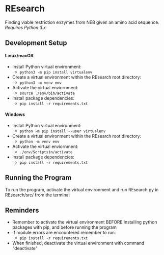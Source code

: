 # REsearch
Finding viable restriction enzymes from NEB given an amino acid sequence.
*Requires Python 3.x*

## Development Setup

#### Linux/macOS
- Install Python virtual environment:
  - `python3 -m pip install virtualenv`
- Create a virtual environment within the REsearch root directory:
  - `python3 -m venv env`
- Activate the virtual enviornment:
  - `source ./env/bin/activate`
- Install package dependencies:
  - `pip install -r requirements.txt`
  
#### Windows
- Install Python virtual environment:
  - `python -m pip install --user virtualenv`
- Create a virtual environment within the REsearch root directory:
  - `python -m venv env`
- Activate the virtual enviornment:
  - `./env/Scriptsin/activate`
- Install package dependencies:
  - `pip install -r requirements.txt`
  
## Running the Program
To run the program, activate the virtual environment and run REsearch.py in REsearch/src/ from the terminal

## Reminders
- Remember to activate the virtual environment BEFORE installing python packages with pip, and before running the program
- If module errors are encountered remember to run:
  - `pip install -r requirements.txt`
- When finished, deactivate the virtual environment with command "deactivate"
